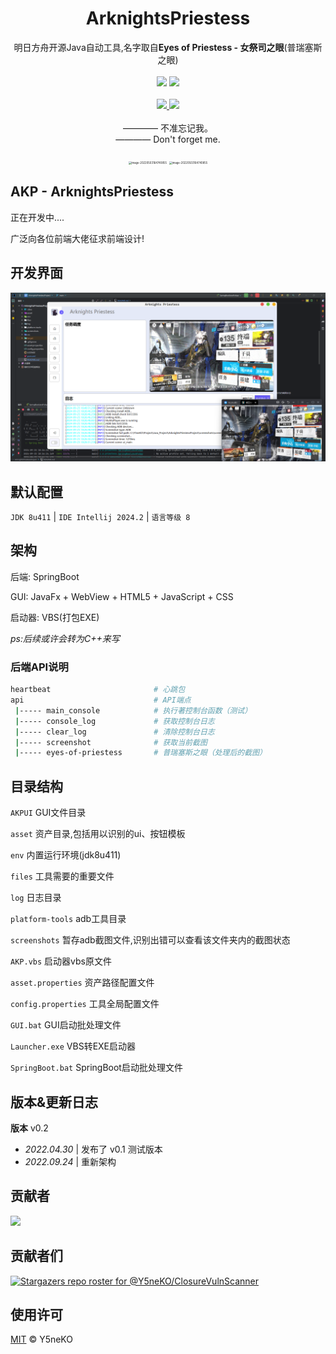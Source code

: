 <h1 align="center">ArknightsPriestess</h1>
<p align="center">
  明日方舟开源Java自动工具,名字取自<b>Eyes of Priestess - 女祭司之眼</b>(普瑞塞斯之眼)
  <br><br>
  <a href='https://blog.ysneko.com'><img src="https://img.shields.io/static/v1?label=Powered%20by&message=Y5neKO&color=green"></a>
  <a href='https://www.oracle.com/java/technologies/downloads/#java8'><img src="https://img.shields.io/static/v1?label=JDK&message=1.8&color=yellow"></a>
  <br><br>
  <a href="#">
    <img src="https://img.shields.io/badge/Supported%20by-Alipay🈲%20%E2%86%92-gray.svg?colorA=655BE1&colorB=4F44D6&style=for-the-badge"/>
  </a>
  <a href="#">
    <img src="https://img.shields.io/badge/Supported%20by-WechatPay🈲%20%E2%86%92-gray.svg?colorA=61c265&colorB=4CAF50&style=for-the-badge"/>
  </a>
  <br><br>
  <a>———— 不准忘记我。</a>
  <br>
  <a>———— Don't forget me.</a>
  <br><br>
  <img src="https://img-blog.csdnimg.cn/7512889713bd422dbd791e17359ed1d3.png" alt="image-20220503164740855" style="zoom:30%;" />
  <img src="https://img-blog.csdnimg.cn/66faca6cebf54f778e201362c8a34388.png" alt="image-20220503164740855" style="zoom:30%;" />
</p>

## AKP - ArknightsPriestess
正在开发中....

广泛向各位前端大佬征求前端设计!

## 开发界面

![img.png](README_IMG/img.png)

## 默认配置
`JDK 8u411`  |  `IDE Intellij 2024.2`  |  `语言等级 8`

## 架构
后端: SpringBoot

GUI: JavaFx + WebView + HTML5 + JavaScript + CSS

启动器: VBS(打包EXE)

_ps:后续或许会转为C++来写_

### 后端API说明
```zsh
heartbeat                       # 心跳包
api                             # API端点
 |----- main_console            # 执行著控制台函数（测试）
 |----- console_log             # 获取控制台日志
 |----- clear_log               # 清除控制台日志
 |----- screenshot              # 获取当前截图
 |----- eyes-of-priestess       # 普瑞塞斯之眼（处理后的截图）
```

## 目录结构
`AKPUI` GUI文件目录

`asset` 资产目录,包括用以识别的ui、按钮模板

`env` 内置运行环境(jdk8u411)

`files` 工具需要的重要文件

`log` 日志目录

`platform-tools` adb工具目录

`screenshots` 暂存adb截图文件,识别出错可以查看该文件夹内的截图状态

`AKP.vbs` 启动器vbs原文件

`asset.properties` 资产路径配置文件

`config.properties` 工具全局配置文件

`GUI.bat` GUI启动批处理文件

`Launcher.exe` VBS转EXE启动器

`SpringBoot.bat` SpringBoot启动批处理文件

## 版本&更新日志
**版本** v0.2

- *2022.04.30* | 发布了 v0.1 测试版本
- *2022.09.24* | 重新架构

## 贡献者

<a href="https://github.com/Y5neKO/ArknightsPriestessProject/graphs/contributors">
  <img src="https://contrib.rocks/image?repo=Y5neKO/ArknightsPriestessProject&t=123" />
</a>

## 贡献者们

[![Stargazers repo roster for @Y5neKO/ClosureVulnScanner](http://reporoster.com/stars/Y5neKO/ArknightsPriestessProject)](https://github.com/Y5neKO/ArknightsPriestessProject/stargazers)


## 使用许可
[MIT](LICENSE) © Y5neKO
